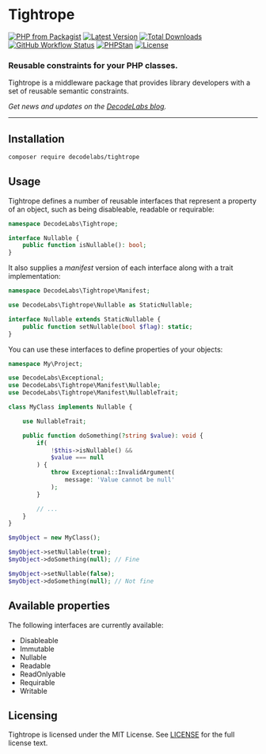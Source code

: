 # Tightrope

[![PHP from Packagist](https://img.shields.io/packagist/php-v/decodelabs/tightrope?style=flat)](https://packagist.org/packages/decodelabs/tightrope)
[![Latest Version](https://img.shields.io/packagist/v/decodelabs/tightrope.svg?style=flat)](https://packagist.org/packages/decodelabs/tightrope)
[![Total Downloads](https://img.shields.io/packagist/dt/decodelabs/tightrope.svg?style=flat)](https://packagist.org/packages/decodelabs/tightrope)
[![GitHub Workflow Status](https://img.shields.io/github/actions/workflow/status/decodelabs/tightrope/integrate.yml?branch=develop)](https://github.com/decodelabs/tightrope/actions/workflows/integrate.yml)
[![PHPStan](https://img.shields.io/badge/PHPStan-enabled-44CC11.svg?longCache=true&style=flat)](https://github.com/phpstan/phpstan)
[![License](https://img.shields.io/packagist/l/decodelabs/tightrope?style=flat)](https://packagist.org/packages/decodelabs/tightrope)

### Reusable constraints for your PHP classes.

Tightrope is a middleware package that provides library developers with a set of reusable semantic constraints.

_Get news and updates on the [DecodeLabs blog](https://blog.decodelabs.com)._

---


## Installation

```bash
composer require decodelabs/tightrope
```

## Usage

Tightrope defines a number of reusable interfaces that represent a property of an object, such as being disableable, readable or requirable:

```php
namespace DecodeLabs\Tightrope;

interface Nullable {
    public function isNullable(): bool;
}
```

It also supplies a _manifest_ version of each interface along with a trait implementation:

```php
namespace DecodeLabs\Tightrope\Manifest;

use DecodeLabs\Tightrope\Nullable as StaticNullable;

interface Nullable extends StaticNullable {
    public function setNullable(bool $flag): static;
}
```

You can use these interfaces to define properties of your objects:

```php
namespace My\Project;

use DecodeLabs\Exceptional;
use DecodeLabs\Tightrope\Manifest\Nullable;
use DecodeLabs\Tightrope\Manifest\NullableTrait;

class MyClass implements Nullable {

    use NullableTrait;

    public function doSomething(?string $value): void {
        if(
            !$this->isNullable() &&
            $value === null
        ) {
            throw Exceptional::InvalidArgument(
                message: 'Value cannot be null'
            );
        }

        // ...
    }
}

$myObject = new MyClass();

$myObject->setNullable(true);
$myObject->doSomething(null); // Fine

$myObject->setNullable(false);
$myObject->doSomething(null); // Not fine
```

## Available properties

The following interfaces are currently available:

- Disableable
- Immutable
- Nullable
- Readable
- ReadOnlyable
- Requirable
- Writable


## Licensing
Tightrope is licensed under the MIT License. See [LICENSE](./LICENSE) for the full license text.

